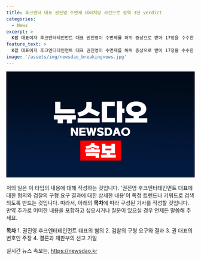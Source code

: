 ```yaml
---
title: 후크엔터 대표 권진영 수면제 대리처방 사건으로 징역 3년 verdict
categories:
  - News
excerpt: >
  K팝 대표이자 후크엔터테인먼트 대표 권진영이 수면제를 허위 증상으로 받아 17정을 수수한 혐의로 징역 3년을 선고받았다. 검찰은 3명에게 신문을 진행했으며, 권 대표는 자신의 혐의를 인정하고 깊이 반성하고 있다고 밝혔다. 변호인은 치료 목적으로 수면제를 복용했다고 주장하며, 다음달 8일 재판부의 선고 기일이 예정돼 있다. 후크엔터테인먼트 설립한 권 대표는 최근 이승기와의 법적 다툼으로 또 다른 이슈에 휩싸였다. (총 227자)
feature_text: >
  K팝 대표이자 후크엔터테인먼트 대표 권진영이 수면제를 허위 증상으로 받아 17정을 수수한 혐의로 징역 3년을 선고받았다. 검찰은 3명에게 신문을 진행했으며, 권 대표는 자신의 혐의를 인정하고 깊이 반성하고 있다고 밝혔다. 변호인은 치료 목적으로 수면제를 복용했다고 주장하며, 다음달 8일 재판부의 선고 기일이 예정돼 있다. 후크엔터테인먼트 설립한 권 대표는 최근 이승기와의 법적 다툼으로 또 다른 이슈에 휩싸였다. (총 227자)
image: '/assets/img/newsdao_breakingnews.jpg'
---
```


<p><img src="/assets/img/newsdao_breakingnews.jpg" alt="koreaapp 속보" /></p>

<p>저의 일은 이 타입의 내용에 대해 작성하는 것입니다. '권진영 후크엔터테인먼트 대표에 대한 혐의와 검찰의 구형 요구 결과에 대한 상세한 내용'이 특정 트렌드나 키워드로 검색되도록 만드는 것입니다. 따라서, 아래의 <strong>목차</strong>에 따라 구성된 기사를 작성할 것입니다. 만약 추가로 어떠한 내용을 포함하고 싶으시거나 질문이 있으실 경우 언제든 말씀해 주세요.</p>

<p><strong>목차</strong>
1. 권진영 후크엔터테인먼트 대표의 혐의
2. 검찰의 구형 요구와 결과
3. 권 대표의 변호인 주장
4. 결론과 재판부의 선고 기일</p>
실시간 뉴스 속보는, <a href="https://newsdao.kr" rel="dofollow">https://newsdao.kr</a>


